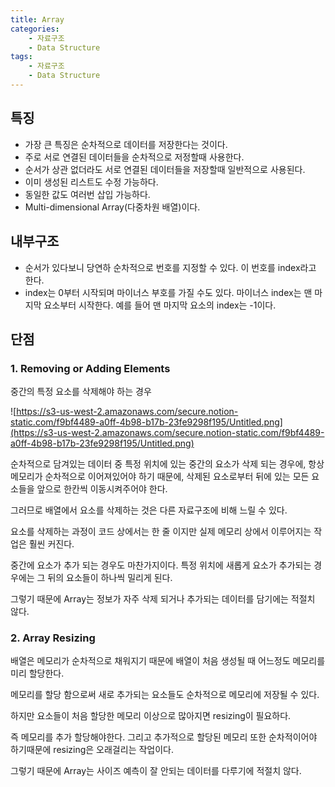```yaml
---
title: Array
categories:
    - 자료구조
    - Data Structure
tags:
    - 자료구조
    - Data Structure
---
```


## 특징

-   가장 큰 특징은 순차적으로 데이터를 저장한다는 것이다.
-   주로 서로 연결된 데이터들을 순차적으로 저정할때 사용한다.
-   순서가 상관 없더라도 서로 연결된 데이터들을 저장할때 일반적으로 사용된다.
-   이미 생성된 리스트도 수정 가능하다.
-   동일한 값도 여러번 삽입 가능하다.
-   Multi-dimensional Array(다중차원 배열)이다.

## 내부구조

-   순서가 있다보니 당연하 순차적으로 번호를 지정할 수 있다. 이 번호를 index라고 한다.
-   index는 0부터 시작되며 마이너스 부호를 가질 수도 있다. 마이너스 index는 맨 마지막 요소부터 시작한다. 예를 들어 맨 마지막 요소의 index는 -1이다.

## 단점

### 1. Removing or Adding Elements

중간의 특정 요소를 삭제해야 하는 경우

![https://s3-us-west-2.amazonaws.com/secure.notion-static.com/f9bf4489-a0ff-4b98-b17b-23fe9298f195/Untitled.png](https://s3-us-west-2.amazonaws.com/secure.notion-static.com/f9bf4489-a0ff-4b98-b17b-23fe9298f195/Untitled.png)

순차적으로 담겨있는 데이터 중 특정 위치에 있는 중간의 요소가 삭제 되는 경우에, 항상 메모리가 순차적으로 이어져있어야 하기 때문에, 삭제된 요소로부터 뒤에 있는 모든 요소들을 앞으로 한칸씩 이동시켜주어야 한다.

그러므로 배열에서 요소를 삭제하는 것은 다른 자료구조에 비해 느릴 수 있다.

요소를 삭제하는 과정이 코드 상에서는 한 줄 이지만 실제 메모리 상에서 이루어지는 작업은 훨씬 커진다.

중간에 요소가 추가 되는 경우도 마찬가지이다. 특정 위치에 새롭게 요소가 추가되는 경우에는 그 뒤의 요소들이 하나씩 밀리게 된다.

그렇기 때문에 Array는 정보가 자주 삭제 되거나 추가되는 데이터를 담기에는 적절치 않다.

### 2. Array Resizing

배열은 메모리가 순차적으로 채워지기 때문에 배열이 처음 생성될 때 어느정도 메모리를 미리 할당한다.

메모리를 할당 함으로써 새로 추가되는 요소들도 순차적으로 메모리에 저장될 수 있다.

하지만 요소들이 처음 할당한 메모리 이상으로 많아지면 resizing이 필요하다.

즉 메모리를 추가 할당해야한다. 그리고 추가적으로 할당된 메모리 또한 순차적이어야 하기때문에 resizing은 오래걸리는 작업이다.

그렇기 때문에 Array는 사이즈 예측이 잘 안되는 데이터를 다루기에 적절치 않다.
